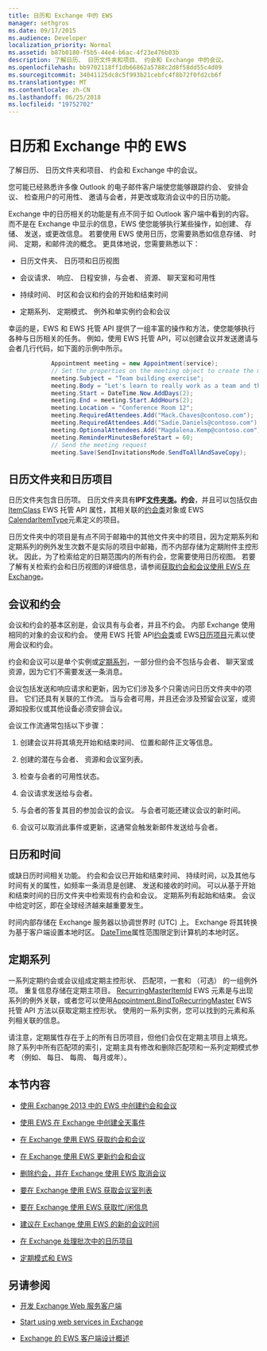 ```yaml
---
title: 日历和 Exchange 中的 EWS
manager: sethgros
ms.date: 09/17/2015
ms.audience: Developer
localization_priority: Normal
ms.assetid: b87b0180-f5b5-44e4-b6ac-4f23e476b03b
description: 了解日历、 日历文件夹和项目、 约会和 Exchange 中的会议。
ms.openlocfilehash: bb9702118ff1db66862a5788c2d8f58dd55c4d09
ms.sourcegitcommit: 34041125dc8c5f993b21cebfc4f8b72f0fd2cb6f
ms.translationtype: MT
ms.contentlocale: zh-CN
ms.lasthandoff: 06/25/2018
ms.locfileid: "19752702"
---
```

# <a name="calendars-and-ews-in-exchange"></a>日历和 Exchange 中的 EWS

了解日历、 日历文件夹和项目、 约会和 Exchange 中的会议。
  
您可能已经熟悉许多像 Outlook 的电子邮件客户端使您能够跟踪约会、 安排会议、 检查用户的可用性、 邀请与会者，并更改或取消会议中的日历功能。
  
Exchange 中的日历相关的功能是有点不同于如 Outlook 客户端中看到的内容。 而不是在 Exchange 中显示的信息，EWS 使您能够执行某些操作，如创建、 存储、 发送，或更改信息。 若要使用 EWS 使用日历，您需要熟悉如信息存储、 时间、 定期，和邮件流的概念。 更具体地说，您需要熟悉以下：
  
- 日历文件夹、 日历项和日历视图
    
- 会议请求、 响应、 日程安排，与会者、 资源、 聊天室和可用性
    
- 持续时间、 时区和会议和约会的开始和结束时间
    
- 定期系列、 定期模式、 例外和单实例约会和会议
    
幸运的是，EWS 和 EWS 托管 API 提供了一组丰富的操作和方法，使您能够执行各种与日历相关的任务。 例如，使用 EWS 托管 API，可以创建会议并发送邀请与会者几行代码，如下面的示例中所示。
  
```cs
            Appointment meeting = new Appointment(service);
            // Set the properties on the meeting object to create the meeting.
            meeting.Subject = "Team building exercise";
            meeting.Body = "Let's learn to really work as a team and then have lunch!";
            meeting.Start = DateTime.Now.AddDays(2);
            meeting.End = meeting.Start.AddHours(2);
            meeting.Location = "Conference Room 12";
            meeting.RequiredAttendees.Add("Mack.Chaves@contoso.com");
            meeting.RequiredAttendees.Add("Sadie.Daniels@contoso.com");
            meeting.OptionalAttendees.Add("Magdalena.Kemp@contoso.com");
            meeting.ReminderMinutesBeforeStart = 60;
            // Send the meeting request
            meeting.Save(SendInvitationsMode.SendToAllAndSaveCopy);

```

## <a name="calendar-folders-and-calendar-items"></a>日历文件夹和日历项目
<a name="bk_CalendarFolder"> </a>

日历文件夹包含日历项。 日历文件夹具有**IPF[文件夹类](http://msdn.microsoft.com/library/0041d135-2869-4612-89a5-d1aa86aa1093%28Office.15%29.aspx)。约会**，并且可以包括仅由[ItemClass](http://msdn.microsoft.com/en-us/library/microsoft.exchange.webservices.data.item.itemclass%28v=exchg.80%29.aspx) EWS 托管 API 属性，其相关联的[约会类](http://msdn.microsoft.com/en-us/library/microsoft.exchange.webservices.data.appointment%28v=exchg.80%29.aspx)对象或 EWS [CalendarItemType](http://msdn.microsoft.com/library/1feb0788-adf7-4a7c-830c-005214ad930f%28Office.15%29.aspx)元素定义的项目。 
  
日历文件夹中的项目是有点不同于邮箱中的其他文件夹中的项目，因为定期系列和定期系列的例外发生次数不是实际的项目中邮箱，而不内部存储为定期附件主控形状。 因此，为了检索给定的日期范围内的所有约会，您需要使用日历视图。 若要了解有关检索约会和日历视图的详细信息，请参阅[获取约会和会议使用 EWS 在 Exchange](how-to-get-appointments-and-meetings-by-using-ews-in-exchange.md)。
  
## <a name="meetings-and-appointments"></a>会议和约会
<a name="bk_meetings"> </a>

会议和约会的基本区别是，会议具有与会者，并且不约会。 内部 Exchange 使用相同的对象的会议和约会。 使用 EWS 托管 API[约会类](http://msdn.microsoft.com/en-us/library/microsoft.exchange.webservices.data.appointment%28v=exchg.80%29.aspx)或 EWS[日历项目](http://msdn.microsoft.com/library/b0c1fd27-b6da-46e5-88b8-88f00c71ba80%28Office.15%29.aspx)元素以使用会议和约会。 
  
约会和会议可以是单个实例或[定期系列](recurrence-patterns-and-ews.md)，一部分但约会不包括与会者、 聊天室或资源，因为它们不需要发送一条消息。
  
会议包括发送和响应请求和更新，因为它们涉及多个只需访问日历文件夹中的项目。 它们还具有关联的工作流。 当与会者可用，并且还会涉及预留会议室，或资源如投影仪或其他设备必须安排会议。
  
会议工作流通常包括以下步骤：
  
1. 创建会议并将其填充开始和结束时间、 位置和邮件正文等信息。
    
2. 创建的潜在与会者、 资源和会议室列表。
    
3. 检查与会者的可用性状态。 
    
4. 会议请求发送给与会者。
    
5. 与会者的答复其目的参加会议的会议。 与会者可能还建议会议的新时间。
    
6. 会议可以取消此事件或更新，这通常会触发新邮件发送给与会者。
    
## <a name="calendars-and-time"></a>日历和时间
<a name="bk_Time"> </a>

或缺日历时间相关功能。 约会和会议已开始和结束时间、 持续时间，以及其他与时间有关的属性，如频率一条消息是创建、 发送和接收的时间。 可以从基于开始和结束时间的日历文件夹中检索现有约会和会议。 定期系列有起始和结束。 会议中给定时区，即在全球经济越来越重要发生。
  
时间内部存储在 Exchange 服务器以协调世界时 (UTC) 上。 Exchange 将其转换为基于客户端设置本地时区。 [DateTime](http://msdn.microsoft.com/library/9c6ecd4c-779c-4fa5-8082-dd2bc0a751f4%28Office.15%29.aspx)属性范围限定到计算机的本地时区。 
  
## <a name="recurring-series"></a>定期系列
<a name="bk_recurrence"> </a>

一系列定期约会或会议组成定期主控形状、 匹配项，一套和 （可选） 的一组例外项。 重复信息存储在定期主项目。 [RecurringMasterItemId](http://msdn.microsoft.com/library/5800b58c-f3d7-4d8f-acc0-d13e02f4e258%28Office.15%29.aspx) EWS 元素是与出现系列的例外关联，或者您可以使用[Appointment.BindToRecurringMaster](http://msdn.microsoft.com/en-us/library/dd635978%28v=EXCHG.80%29.aspx) EWS 托管 API 方法以获取定期主控形状。 使用的一系列实例，您可以找到的元素和系列相关联的信息。 
  
请注意，定期属性存在于上的所有日历项目，但他们会仅在定期主项目上填充。 除了系列中所有匹配项的索引，定期主具有修改和删除匹配项和一系列定期模式参考 （例如、 每日、 每周、 每月或年）。
  
## <a name="in-this-section"></a>本节内容
<a name="bk_inthissection"> </a>

- [使用 Exchange 2013 中的 EWS 中创建约会和会议](how-to-create-appointments-and-meetings-by-using-ews-in-exchange-2013.md)
    
- [使用 EWS 在 Exchange 中创建全天事件](how-to-create-all-day-events-by-using-ews-in-exchange.md)
    
- [在 Exchange 使用 EWS 获取约会和会议](how-to-get-appointments-and-meetings-by-using-ews-in-exchange.md)
    
- [在 Exchange 使用 EWS 更新约会和会议](how-to-update-appointments-and-meetings-by-using-ews-in-exchange.md)
    
- [删除约会，并在 Exchange 使用 EWS 取消会议](how-to-delete-appointments-and-cancel-meetings-by-using-ews-in-exchange.md)
    
- [要在 Exchange 使用 EWS 获取会议室列表](how-to-get-room-lists-by-using-ews-in-exchange.md)
    
- [要在 Exchange 使用 EWS 获取忙/闲信息](how-to-get-free-busy-information-by-using-ews-in-exchange.md)
    
- [建议在 Exchange 使用 EWS 的新的会议时间](how-to-propose-a-new-meeting-time-by-using-ews-in-exchange.md)
    
- [在 Exchange 处理批次中的日历项目](how-to-process-calendar-items-in-batches-in-exchange.md)
    
- [定期模式和 EWS](recurrence-patterns-and-ews.md)
    
## <a name="see-also"></a>另请参阅


- [开发 Exchange Web 服务客户端](develop-web-service-clients-for-exchange.md)
    
- [Start using web services in Exchange](start-using-web-services-in-exchange.md)
    
- [Exchange 的 EWS 客户端设计概述](ews-client-design-overview-for-exchange.md)
    

